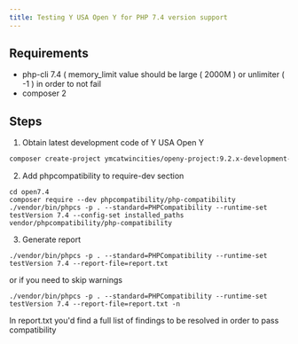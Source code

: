 ```yaml
---
title: Testing Y USA Open Y for PHP 7.4 version support
---
```


## Requirements

* php-cli 7.4 ( memory_limit value should be large ( 2000M ) or unlimiter ( -1 ) in order to not fail
* composer 2

## Steps

1. Obtain latest development code of Y USA Open Y

```sh
composer create-project ymcatwincities/openy-project:9.2.x-development-dev openy7.4
```

2. Add phpcompatibility to require-dev section

```
cd open7.4
composer require --dev phpcompatibility/php-compatibility
./vendor/bin/phpcs -p . --standard=PHPCompatibility --runtime-set testVersion 7.4 --config-set installed_paths vendor/phpcompatibility/php-compatibility
```

3. Generate report

```
./vendor/bin/phpcs -p . --standard=PHPCompatibility --runtime-set testVersion 7.4 --report-file=report.txt
```

or if you need to skip warnings

```
./vendor/bin/phpcs -p . --standard=PHPCompatibility --runtime-set testVersion 7.4 --report-file=report.txt -n
```

In report.txt you'd find a full list of findings to be resolved in order to pass compatibility
